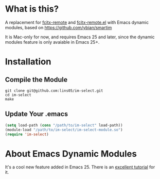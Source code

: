 # What is this?

A replacement for [fcitx-remote](https://github.com/CodeFalling/fcitx-remote-for-osx) and [fcitx-remote.el](https://github.com/CodeFalling/fcitx-remote-for-osx) with Emacs dynamic modules, based on https://github.com/ybian/smartim

It is Mac-only for now, and requires Emacs 25 and later, since the dynamic modules feature is only avaiable in Emacs 25+.

# Installation

## Compile the Module

```
git clone git@github.com:lins05/im-select.git
cd im-select
make
```

## Update Your .emacs

```lisp
(setq load-path (cons "/path/to/im-select" load-path))
(module-load "/path/to/im-select/im-select-module.so")
(require 'im-select)
```

# About Emacs Dynamic Modules

It's a cool new feature added in Emacs 25. There is an [excellent tutorial](http://diobla.info/blog-archive/modules-tut.html) for it.
